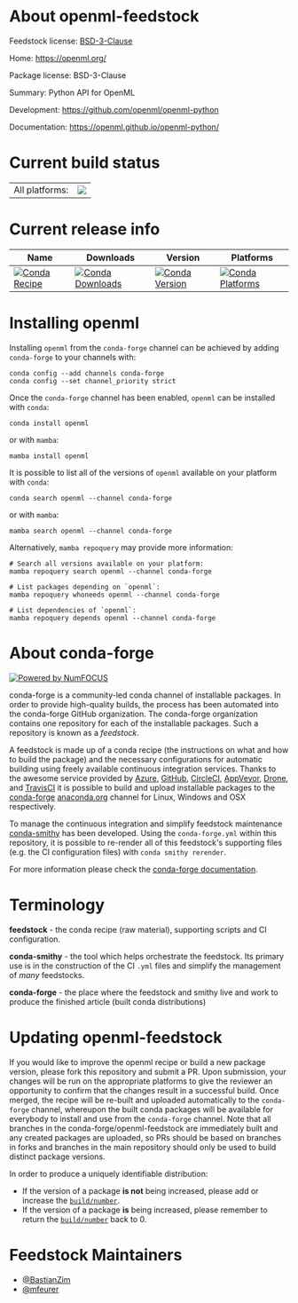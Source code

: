 About openml-feedstock
======================

Feedstock license: [BSD-3-Clause](https://github.com/conda-forge/openml-feedstock/blob/main/LICENSE.txt)

Home: https://openml.org/

Package license: BSD-3-Clause

Summary: Python API for OpenML

Development: https://github.com/openml/openml-python

Documentation: https://openml.github.io/openml-python/

Current build status
====================


<table><tr><td>All platforms:</td>
    <td>
      <a href="https://dev.azure.com/conda-forge/feedstock-builds/_build/latest?definitionId=11827&branchName=main">
        <img src="https://dev.azure.com/conda-forge/feedstock-builds/_apis/build/status/openml-feedstock?branchName=main">
      </a>
    </td>
  </tr>
</table>

Current release info
====================

| Name | Downloads | Version | Platforms |
| --- | --- | --- | --- |
| [![Conda Recipe](https://img.shields.io/badge/recipe-openml-green.svg)](https://anaconda.org/conda-forge/openml) | [![Conda Downloads](https://img.shields.io/conda/dn/conda-forge/openml.svg)](https://anaconda.org/conda-forge/openml) | [![Conda Version](https://img.shields.io/conda/vn/conda-forge/openml.svg)](https://anaconda.org/conda-forge/openml) | [![Conda Platforms](https://img.shields.io/conda/pn/conda-forge/openml.svg)](https://anaconda.org/conda-forge/openml) |

Installing openml
=================

Installing `openml` from the `conda-forge` channel can be achieved by adding `conda-forge` to your channels with:

```
conda config --add channels conda-forge
conda config --set channel_priority strict
```

Once the `conda-forge` channel has been enabled, `openml` can be installed with `conda`:

```
conda install openml
```

or with `mamba`:

```
mamba install openml
```

It is possible to list all of the versions of `openml` available on your platform with `conda`:

```
conda search openml --channel conda-forge
```

or with `mamba`:

```
mamba search openml --channel conda-forge
```

Alternatively, `mamba repoquery` may provide more information:

```
# Search all versions available on your platform:
mamba repoquery search openml --channel conda-forge

# List packages depending on `openml`:
mamba repoquery whoneeds openml --channel conda-forge

# List dependencies of `openml`:
mamba repoquery depends openml --channel conda-forge
```


About conda-forge
=================

[![Powered by
NumFOCUS](https://img.shields.io/badge/powered%20by-NumFOCUS-orange.svg?style=flat&colorA=E1523D&colorB=007D8A)](https://numfocus.org)

conda-forge is a community-led conda channel of installable packages.
In order to provide high-quality builds, the process has been automated into the
conda-forge GitHub organization. The conda-forge organization contains one repository
for each of the installable packages. Such a repository is known as a *feedstock*.

A feedstock is made up of a conda recipe (the instructions on what and how to build
the package) and the necessary configurations for automatic building using freely
available continuous integration services. Thanks to the awesome service provided by
[Azure](https://azure.microsoft.com/en-us/services/devops/), [GitHub](https://github.com/),
[CircleCI](https://circleci.com/), [AppVeyor](https://www.appveyor.com/),
[Drone](https://cloud.drone.io/welcome), and [TravisCI](https://travis-ci.com/)
it is possible to build and upload installable packages to the
[conda-forge](https://anaconda.org/conda-forge) [anaconda.org](https://anaconda.org/)
channel for Linux, Windows and OSX respectively.

To manage the continuous integration and simplify feedstock maintenance
[conda-smithy](https://github.com/conda-forge/conda-smithy) has been developed.
Using the ``conda-forge.yml`` within this repository, it is possible to re-render all of
this feedstock's supporting files (e.g. the CI configuration files) with ``conda smithy rerender``.

For more information please check the [conda-forge documentation](https://conda-forge.org/docs/).

Terminology
===========

**feedstock** - the conda recipe (raw material), supporting scripts and CI configuration.

**conda-smithy** - the tool which helps orchestrate the feedstock.
                   Its primary use is in the construction of the CI ``.yml`` files
                   and simplify the management of *many* feedstocks.

**conda-forge** - the place where the feedstock and smithy live and work to
                  produce the finished article (built conda distributions)


Updating openml-feedstock
=========================

If you would like to improve the openml recipe or build a new
package version, please fork this repository and submit a PR. Upon submission,
your changes will be run on the appropriate platforms to give the reviewer an
opportunity to confirm that the changes result in a successful build. Once
merged, the recipe will be re-built and uploaded automatically to the
`conda-forge` channel, whereupon the built conda packages will be available for
everybody to install and use from the `conda-forge` channel.
Note that all branches in the conda-forge/openml-feedstock are
immediately built and any created packages are uploaded, so PRs should be based
on branches in forks and branches in the main repository should only be used to
build distinct package versions.

In order to produce a uniquely identifiable distribution:
 * If the version of a package **is not** being increased, please add or increase
   the [``build/number``](https://docs.conda.io/projects/conda-build/en/latest/resources/define-metadata.html#build-number-and-string).
 * If the version of a package **is** being increased, please remember to return
   the [``build/number``](https://docs.conda.io/projects/conda-build/en/latest/resources/define-metadata.html#build-number-and-string)
   back to 0.

Feedstock Maintainers
=====================

* [@BastianZim](https://github.com/BastianZim/)
* [@mfeurer](https://github.com/mfeurer/)


